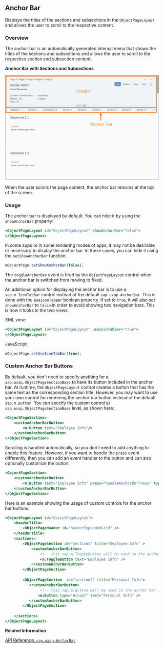 <!-- loio370b67986497463187336fa130aebbf1 -->

## Anchor Bar

Displays the titles of the sections and subsections in the `ObjectPageLayout` and allows the user to scroll to the respective content.



<a name="loio370b67986497463187336fa130aebbf1__section_zyk_srs_ncb"/>

### Overview

The anchor bar is an automatically generated internal menu that shows the titles of the sections and subsections and allows the user to scroll to the respective section and subsection content.

  
  
**Anchor Bar with Sections and Subsections**

![](images/loio7023c14765ae4e47924fe6ee29baf8c3_HiRes.png "Anchor Bar with Sections and Subsections")

When the user scrolls the page content, the anchor bar remains at the top of the screen.



<a name="loio370b67986497463187336fa130aebbf1__section_xxc_xc1_4cb"/>

### Usage

The anchor bar is displayed by default. You can hide it by using the `showAnchorBar` property:

```xml
<ObjectPageLayout id="ObjectPageLayout" showAnchorBar="false">
</ObjectPageLayout>
```

In some apps or in some rendering modes of apps, it may not be desirable or necessary to display the anchor bar. In these cases, you can hide it using the `setShowAnchorBar` function.

```js
oObjectPage.setShowAnchorBar(false);
```

The `toggleAnchorBar` event is fired by the `ObjectPageLayout` control when the anchor bar is switched from moving to fixed.

An additional option for displaying the anchor bar is to use a `sap.m.IconTabBar` control instead of the default `sap.uxap.AnchorBar`. This is done with the `useIconTabBar` boolean property. If set to `true`, it will also set `showAnchorBar` to `false` in order to avoid showing two navigation bars. This is how it looks in the two views:

XML view:

```xml
<ObjectPageLayout id="ObjectPageLayout" useIconTabBar="true">
</ObjectPageLayout>
```

JavaScript:

```js
oObjectPage.setUseIconTabBar(true);
```



### Custom Anchor Bar Buttons

By default, you don't need to specify anything for a `sap.uxap.ObjectPageSectionBase` to have its button included in the anchor bar. At runtime, the `ObjectPageLayout` control creates a button that has the same text as the corresponding section title. However, you may want to use your own control for rendering the anchor bar button instead of the default `sap.m.Button`. You can specify the custom control at `sap.uxap.ObjectPageSectionBase` level, as shown here:

```xml
<ObjectPageSection>
    <customAnchorBarButton>
        <m:Button text="Employee Info"/>
    </customAnchorBarButton>
</ObjectPageSection>
```

Scrolling is handled automatically, so you don't need to add anything to enable this feature. However, if you want to handle the `press` event differently, then you can add an event handler to the button and can also optionally customize the button.

```xml
<ObjectPageSection>
    <customAnchorBarButton>
        <m:Button text="Employee Info" press="handleAnchorBarPress" type="Transparent"/>
    </customAnchorBarButton>
</ObjectPageSection>
```

Here is an example showing the usage of custom controls for the anchor bar buttons:

```xml
<ObjectPageLayout id="ObjectPageLayout">       
    <headerTitle>
        <ObjectPageHeader id="headerExpandedGrid" />
    </headerTitle>
    <sections>
        <ObjectPageSection id="section1" title="Employee Info" >
            <customAnchorBarButton>
                <!-- this sap.m.ToggleButton will be used in the anchor bar for navigating to that section -->
                <m:ToggleButton text="Employee Info" />
            </customAnchorBarButton>
        </ObjectPageSection>

        <ObjectPageSection  id="section2" title="Personal Info">
           <customAnchorBarButton>
                <!-- this sap.m.Button will be used in the anchor bar for navigating to that section -->
               <m:Button type="Accept" text="Personal Info" />
           </customAnchorBarButton>
        </ObjectPageSection>

    </sections>
</ObjectPageLayout>
```

**Related Information**  


[API Reference: `sap.uxap.AnchorBar`](https://ui5.sap.com/#/api/sap.uxap.AnchorBar)

